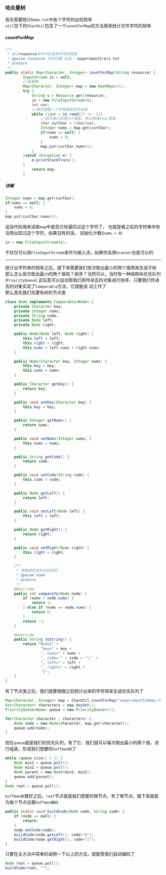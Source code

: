 ### 哈夫曼树  

首先需要统计`Demo.txt`中各个字符的出现频率  
`util`包下的`CharUtil`包含了一个`countForMap`的方法用来统计文件字符的频率  

##### countForMap

```java
/**
 * 统计resource文件中的各种字符的频率
 * @param resource 文件位置 比如： experiment3/ori.txt
 * @return
 */
public static Map<Character, Integer> countForMap(String resource) {
        InputStream in = null;
        //结果集
        Map<Character, Integer> map = new HashMap<>();
        try {
            String s = Resource.get(resource);
            in = new FileInputStream(s);
            int cur;
            //每次读取一个字符直到文件末尾
            while ((cur = in.read()) != -1){
                //因为读入的是int类型，所以转成char类型
                char curChar = (char)cur;
                Integer nums = map.get(curChar);
                if(nums == null) {
                    nums = 0;
                }
                map.put(curChar,nums+1);
            }
        }catch (Exception e) {
            e.printStackTrace();
        }
            return map;
        }
```

##### 详解  
```java
Integer nums = map.get(curChar);
if(nums == null) {
    nums = 0;
}
map.put(curChar,nums+1);
```
这段代码用来读取`map`中是否已经遍历过这个字符了，
也就是看之前的字符串中有没用出现过这个字符，如果没有的话，
初始化计数(`nums = 0`)  

```java
in = new FileInputStream(s);
```
不仅仅可以用`FileInputStream`来作为输入流，如果你会用`Scanner`也是可以的  

------------------ 

统计出字符串的频率之后，接下来需要我们依次取出最小的两个值用来生成子树  
那么怎么依次取出最小的两个值呢？排序？当然可以，当时有一种结构叫优先队列(`PriorityQueue`)
这玩意可以自动帮我们把传进去的对象进行排序，只要我们传进去的对象实现了`Comparable`方法，它就能自
动工作了  
那么首先我们先要有树的节点类  

```java
class Node implements Comparable<Node> {
    private Character key;
    private Integer nums;
    private String code;
    private Node left;
    private Node right;

    public Node(Node left, Node right) {
        this.left = left;
        this.right = right;
        this.nums = left.nums + right.nums;
    }

    public Node(Character key, Integer nums) {
        this.key = key;
        this.nums = nums;
    }

    public Character getKey() {
        return key;
    }

    public void setKey(Character key) {
        this.key = key;
    }

    public Integer getNums() {
        return nums;
    }

    public void setNums(Integer nums) {
        this.nums = nums;
    }

    public String getCode() {
        return code;
    }

    public void setCode(String code) {
        this.code = code;
    }

    public Node getLeft() {
        return left;
    }

    public void setLeft(Node left) {
        this.left = left;
    }

    public Node getRight() {
        return right;
    }

    public void setRight(Node right) {
        this.right = right;
    }

    /**
     * 用来给优先队列比较的
     * @param node
     * @return
     */
    @Override
    public int compareTo(Node node) {
        if (nums > node.nums) {
            return 1;
        } else if (nums == node.nums) {
            return 0;
        }
        return -1;
    }

    @Override
    public String toString() {
        return "Node{" +
                "key=" + key +
                ", nums=" + nums +
                ", code='" + code + '\'' +
                ", left=" + left +
                ", right=" + right +
                '}';
    }
}
```

有了节点类之后，我们就要根据之前统计出来的字符频率生成优先队列了  
```java
Map<Character, Integer> map = CharUtil.countForMap("experiment3/Demo.txt");
Set<Character> characters = map.keySet();
PriorityQueue<Node> queue = new PriorityQueue<>();

for(Character character : characters) {
    Node node = new Node(character, map.get(character));
    queue.add(node);
}
```
现在`queue`就是我们的优先队列，有了它，我们就可以每次取出最小的两个值，进行组装，形成我们想要的`huffman树`了  

```java
while (queue.size() > 1) {
    Node min1 = queue.poll();
    Node min2 = queue.poll();
    Node parent = new Node(min1, min2);
    queue.add(parent);
}
Node root = queue.poll();
```
`huffman树`建好之后，`root`节点就是我们想要的根节点，有了根节点。接下来就是为每个节点设置`huffman编码`  

```java
public static void buildCode(Node node, String code) {
    if (node == null) {
        return;
    }
    node.setCode(code);
    buildCode(node.getLeft(), code+"0");
    buildCode(node.getRight(), code+"1");
}
```
只要在主方法中简单的调用一下以上的方法，就能帮我们自动编码了  
```java
Node root = queue.poll();
buildCode(root, "");
```